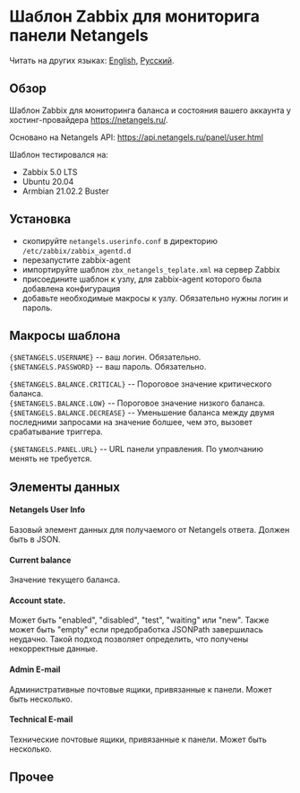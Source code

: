 # Шаблон Zabbix для мониторига панели Netangels

Читать на других языках: [English](README.md), [Русский](README.ru-RU.md).

## Обзор
Шаблон Zabbix для мониторинга баланса и состояния вашего аккаунта у хостинг-провайдера https://netangels.ru/.

Основано на Netangels API: https://api.netangels.ru/panel/user.html

Шаблон тестировался на:

 * Zabbix 5.0 LTS
 * Ubuntu 20.04
 * Armbian 21.02.2 Buster

## Установка

 * скопируйте `netangels.userinfo.conf` в директорию `/etc/zabbix/zabbix_agentd.d` 
 * перезапустите zabbix-agent
 * импортируйте шаблон `zbx_netangels_teplate.xml` на сервер Zabbix
 * присоедините шаблон к узлу, для zabbix-agent которого была добавлена конфигурация
 * добавьте необходимые макросы к узлу. Обязательно нужны логин и пароль.

## Макросы шаблона
`{$NETANGELS.USERNAME}` -- ваш логин. Обязательно.  
`{$NETANGELS.PASSWORD}` -- ваш пароль. Обязательно.  

`{$NETANGELS.BALANCE.CRITICAL}` -- Пороговое значение критического баланса.  
`{$NETANGELS.BALANCE.LOW}` -- Пороговое значение низкого баланса.  
`{$NETANGELS.BALANCE.DECREASE}` -- Уменьшение баланса между двумя последними запросами на значение болшее, чем это, вызовет срабатывание триггера.  

`{$NETANGELS.PANEL.URL}` -- URL панели управления. По умолчанию менять не требуется.  

## Элементы данных

#### Netangels User Info
Базовый элемент данных для получаемого от Netangels ответа. Должен быть в JSON.

#### Current balance
Значение текущего баланса.

#### Account state. 
Может быть "enabled", "disabled", "test", "waiting" или "new". 
Также может быть "empty" если предобработка JSONPath завершилась неудачно. Такой подход позволяет определить, что получены некорректные данные.

#### Admin E-mail
Административные почтовые ящики, привязанные к панели. Может быть несколько.

#### Technical E-mail
Технические почтовые ящики, привязанные к панели. Может быть несколько.

## Прочее
